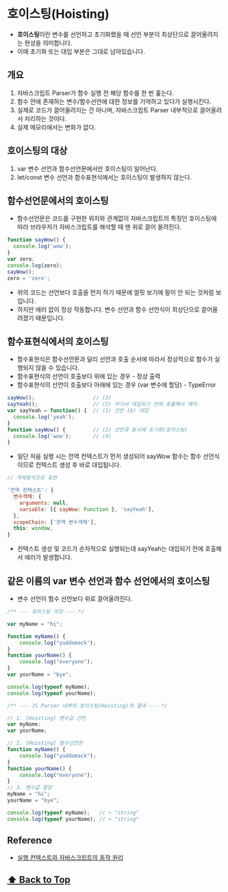 
# 호이스팅(Hoisting)

* **호이스팅**이란 변수를 선언하고 초기화했을 때 선언 부분이 최상단으로 끌어올려지는 현상을 의미합니다.
* 이때 초기화 또는 대입 부분은 그대로 남아있습니다.


## 개요

1. 자바스크립트 Parser가 함수 실행 전 해당 함수를 한 번 훑는다.
2. 함수 안에 존재하는 변수/함수선언에 대한 정보를 기억하고 있다가 실행시킨다.
3. 실제로 코드가 끌어올려지는 건 아니며, 자바스크립트 Parser 내부적으로 끌어올려서 처리하는 것이다.
4. 실제 메모리에서는 변화가 없다.


## 호이스팅의 대상

1. var 변수 선언과 함수선언문에서만 호이스팅이 일어난다.
2. let/const 변수 선언과 함수표현식에서는 호이스팅이 발생하지 않는다.



## 함수선언문에서의 호이스팅  

* 함수선언문은 코드를 구현한 위치와 관계없이 자바스크립트의 특징인 호이스팅에 따라 브라우저가 자바스크립트를 해석할 때 맨 위로 끌어 올려진다.

```javascript 
function sayWow() {
  console.log('wow');
}
var zero;
console.log(zero);
sayWow();
zero = 'zero';
```
* 위의 코드는 선언보다 호출을 먼저 하기 때문에 얼핏 보기에 말이 안 되는 것처럼 보입니다. 
* 하지만 에러 없이 정상 작동합니다. 변수 선언과 함수 선언식이 최상단으로 끌어올려졌기 때문입니다.


## 함수표현식에서의 호이스팅  

* 함수표현식은 함수선언문과 달리 선언과 호출 순서에 따라서 정상적으로 함수가 실행되지 않을 수 있습니다.
* 함수표현식의 선언이 호출보다 위에 있는 경우 - 정상 출력
* 함수표현식의 선언이 호출보다 아래에 있는 경우 (var 변수에 할당) - TypeError

```javascript 
sayWow();                   // (3)
sayYeah();                  // (5) 여기서 대입되기 전에 호출해서 에러
var sayYeah = function() {  // (1) 선언 (6) 대입
  console.log('yeah');
}
function sayWow() {         // (2) 선언과 동시에 초기화(호이스팅)
  console.log('wow');       // (4)
}
```

* 일단 처음 실행 시는 전역 컨텍스트가 먼저 생성되어 sayWow 함수는 함수 선언식이므로 컨텍스트 생성 후 바로 대입됩니다.


```javascript 
// 객체형식으로 표현

'전역 컨텍스트': {
  변수객체: {
    arguments: null,
    variable: [{ sayWow: Function }, 'sayYeah'],
  },
  scopeChain: ['전역 변수객체'],
  this: window,
}
```
* 컨텍스트 생성 및 코드가 순차적으로 실행되는데 sayYeah는 대입되기 전에 호출해서 에러가 발생합니다.


## 같은 이름의 var 변수 선언과 함수 선언에서의 호이스팅

* 변수 선언이 함수 선언보다 위로 끌어올려진다.


```javascript 
/** --- 호이스팅 이전 --- */

var myName = "hi";

function myName() {
    console.log("yuddomack");
}
function yourName() {
    console.log("everyone");
}
var yourName = "bye";

console.log(typeof myName);
console.log(typeof yourName);
```


```javascript 
/** --- JS Parser 내부의 호이스팅(Hoisting)의 결과 --- */

// 1. [Hoisting] 변수값 선언 
var myName; 
var yourName; 

// 2. [Hoisting] 함수선언문
function myName() {
    console.log("yuddomack");
}
function yourName() {
    console.log("everyone");
}
// 3. 변수값 할당
myName = "hi";
yourName = "bye";

console.log(typeof myName);   // > "string"
console.log(typeof yourName); // > "string"
```

## Reference

- [실행 컨텍스트와 자바스크립트의 동작 원리](https://poiemaweb.com/js-execution-context)



 **[⬆  Back to Top](#호이스팅Hoisting)**
---
